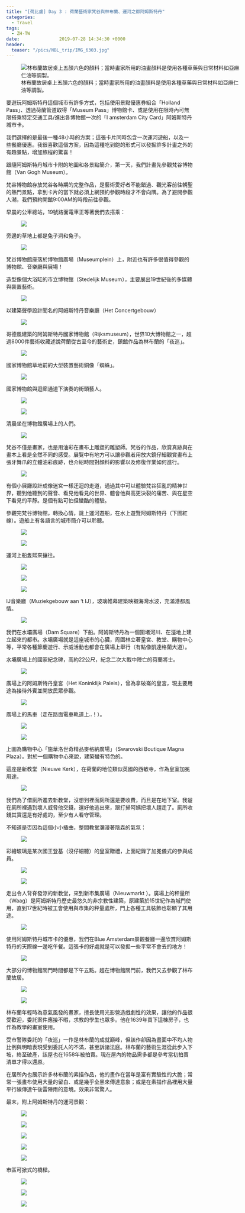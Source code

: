 ```yaml
---
title: "[荷比盧] Day 3 : 荷蘭藝術家梵谷與林布蘭、運河之都阿姆斯特丹"
categories:
  - Travel
tags:
  - ZH-TW
date:               2019-07-28 14:34:30 +0000
header:
  teaser: "/pics/NBL_trip/IMG_6303.jpg"
---
```

<figure style="width: 600px" class="align-center">
<img src="/pics/NBL_trip/IMG_6303.jpg" alt="林布蘭故居桌上五顏六色的顏料；當時畫家所用的油畫顏料是使用各種草藥與日常材料如亞麻仁油等調製。">
<figcaption>林布蘭故居桌上五顏六色的顏料；當時畫家所用的油畫顏料是使用各種草藥與日常材料如亞麻仁油等調製。</figcaption>
</figure>

要遊玩阿姆斯特丹這個城市有許多方式，包括使用景點優惠券組合「Holland Pass」、透過荷蘭管道取得「Museum Pass」博物館卡、或是使用在限時內可無限搭乘特定交通工具/進出各博物館一次的「I amsterdam City Card」阿姆斯特丹城市卡。

我們選擇的是最後一種48小時的方案；這張卡片同時包含一次運河遊船，以及一些餐廳優惠。我很喜歡這個方案，因為這種吃到飽的形式可以發掘許多計畫之外的有趣景點，增加旅程的驚喜！



跟隨阿姆斯特丹城市卡附的地圖和各景點簡介，第一天，我們計畫先參觀梵谷博物館（Van Gogh Museum）。

梵谷博物館存放梵谷各時期的完整作品，是藝術愛好者不能錯過、觀光客前往朝聖的熱門景點，拿到卡片的當下就必須上網預約參觀時段才不會向隅。為了避開參觀人潮，我們預約開館9:00AM的時段前往參觀。

早晨的公車總站，19號路面電車正等著我們去搭乘：
<figure style="width: 600px" class="align-center">
<img src="/pics/NBL_trip/IMG_6221.jpg">
</figure>

旁邊的草地上都是兔子洞和兔子。
<figure style="width: 600px" class="align-center">
<img src="/pics/NBL_trip/2019717_190727_0040.jpg">
</figure>




梵谷博物館座落於博物館廣場（Museumplein）上，附近也有許多很值得參觀的博物館、音樂廳與展場！

造型像個大浴缸的市立博物館（Stedelijk Museum），主要展出19世紀後的多媒體與裝置藝術。
<figure style="width: 600px" class="align-center">
<img src="/pics/NBL_trip/IMG_6225.jpg">
</figure>

以建築聲學設計聞名的阿姆斯特丹音樂廳（Het Concertgebouw）
<figure style="width: 600px" class="align-center">
<img src="/pics/NBL_trip/IMG_6229.jpg">
</figure>

哥德風建築的阿姆斯特丹國家博物館（Rijksmuseum），世界10大博物館之一，超過8000件藝術收藏述說荷蘭從古至今的藝術史，鎮館作品為林布蘭的「夜巡」。
<figure style="width: 600px" class="align-center">
<img src="/pics/NBL_trip/IMG_6222.jpg">
</figure>

國家博物館草地前的大型裝置藝術銅像「蜘蛛」。
<figure style="width: 600px" class="align-center">
<img src="/pics/NBL_trip/IMG_6235.jpg">
</figure>

國家博物館與迴廊通道下演奏的街頭藝人。
<figure style="width: 400px" class="align-center">
<img src="/pics/NBL_trip/Photo-2019-07-17-5-18-40-PM.jpg">
</figure>
<figure style="width: 400px" class="align-center">
<img src="/pics/NBL_trip/IMG_6234.jpg">
</figure>

清晨坐在博物館廣場上的人們。
<figure style="width: 400px" class="align-center">
<img src="/pics/NBL_trip/IMG_6231.jpg">
</figure>

梵谷不僅是畫家，也是用油彩在畫布上雕塑的雕塑師。梵谷的作品，欣賞真跡與在畫本上看是全然不同的感受。展覽中有地方可以讓參觀者用放大鏡仔細觀賞畫布上張牙舞爪的立體油彩痕跡，也介紹時間對顏料的影響以及修復作業如何進行。
<figure style="width: 400px" class="align-center">
<img src="/pics/NBL_trip/2019717_190727_0005.jpg">
</figure>

有個小展廳設計成像迷宮一樣迂迴的走道，通過其中可以體驗梵谷狂亂的精神世界，聽到他聽到的聲音、看見他看見的世界、體會他與高更決裂的痛苦、與在星空下看見的平靜。是個有點可怕但蠻酷的體驗。


參觀完梵谷博物館，轉換心情，跳上運河遊船，在水上遊覽阿姆斯特丹（下圖紅線）。遊船上有各語言的城市簡介可以聆聽。
<figure style="width: 600px" class="align-center">
<img src="/pics/NBL_trip/IMG_6236.jpg">
</figure>
<figure style="width: 400px" class="align-center">
<img src="/pics/NBL_trip/Photo-2019-07-17-5-28-21-PM.jpg">
</figure>


運河上船隻熙來攘往。
<figure style="width: 600px" class="align-center">
<img src="/pics/NBL_trip/IMG_6241.jpg">
</figure>
<figure style="width: 600px" class="align-center">
<img src="/pics/NBL_trip/IMG_6247.jpg">
</figure>
<figure style="width: 600px" class="align-center">
<img src="/pics/NBL_trip/IMG_6249.jpg">
</figure>

IJ音樂廳（Muziekgebouw aan ‘t IJ），玻璃帷幕建築映襯海灣水波，充滿港都風情。
<figure style="width: 600px" class="align-center">
<img src="/pics/NBL_trip/IMG_6253.jpg">
</figure>


我們在水壩廣場（Dam Square）下船。阿姆斯特丹為一個圍堵河川、在溼地上建立起來的都市。水壩廣場就是這座城市的心臟，周圍林立著皇宮、教堂、購物中心等，平常各種節慶遊行、示威活動也都會在廣場上舉行（有點像凱達格蘭大道）。

水壩廣場上的國家紀念碑，高約22公尺，紀念二次大戰中陣亡的荷蘭將士。
<figure style="width: 400px" class="align-center">
<img src="/pics/NBL_trip/IMG_6282.jpg">
</figure>


廣場上的阿姆斯特丹皇宮（Het Koninklijk Paleis），曾為拿破崙的皇宮，現主要用途為接待外賓並開放民眾參觀。
<figure style="width: 600px" class="align-center">
<img src="/pics/NBL_trip/IMG_6280.jpg">
</figure>


廣場上的馬車（走在路面電車軌道上..！）。
<figure style="width: 600px" class="align-center">
<img src="/pics/NBL_trip/IMG_6276.jpg">
</figure>

<figure style="width: 400px" class="align-center">
<img src="/pics/NBL_trip/IMG_6269.jpg">
</figure>
上圖為購物中心「施華洛世奇精品麥格納廣場」（Swarovski Boutique Magna Plaza）。對於一個購物中心來說，建築蠻有特色的。


這座是新教堂（Nieuwe Kerk），在荷蘭的地位類似英國的西敏寺，作為皇室加冕用途。
<figure style="width: 400px" class="align-center">
<img src="/pics/NBL_trip/IMG_6267.jpg">
</figure>


我們為了借廁所進去新教堂，沒想到裡面廁所還是要收費，而且是在地下室。我爸在廁所裡遇到壞人威脅他交錢，還好他逃出來，跟打掃阿姨把壞人趕走了。廁所收錢其實還是有好處的，至少有人看守管理。

不知道是否因為這個小小插曲，整間教堂瀰漫著陰森的氣氛：
<figure style="width: 400px" class="align-center">
<img src="/pics/NBL_trip/IMG_6271.jpg">
</figure>

彩繪玻璃是某次國王登基（沒仔細聽）的皇室贈禮，上面紀錄了加冕儀式的參與成員。
<figure style="width: 400px" class="align-center">
<img src="/pics/NBL_trip/IMG_6272.jpg">
</figure>
<figure style="width: 400px" class="align-center">
<img src="/pics/NBL_trip/IMG_6273.jpg">
</figure>


走出令人背脊發涼的新教堂，來到新市集廣場（Nieuwmarkt ）。廣場上的秤量所（Waag）是阿姆斯特丹歷史最悠久的非宗教性建築，原建築於15世紀作為城門使用，直到17世紀時被工會使用與市集的秤量處所，門上各種工具裝飾也彰顯了其用途。
<figure style="width: 400px" class="align-center">
<img src="/pics/NBL_trip/IMG_6311.jpg">
</figure>


使用阿姆斯特丹城市卡的優惠，我們在Blue Amsterdam景觀餐廳一邊欣賞阿姆斯特丹的天際線一邊吃午餐。這張卡的好處就是可以發掘一些平常不會去的地方！
<figure style="width: 600px" class="align-center">
<img src="/pics/NBL_trip/IMG_6287.jpg">
</figure>

大部分的博物館關門時間都是下午五點。趕在博物館關門前，我們又去參觀了林布蘭故居。
<figure style="width: 400px" class="align-center">
<img src="/pics/NBL_trip/IMG_6301.jpg">
</figure>
<figure style="width: 400px" class="align-center">
<img src="/pics/NBL_trip/IMG_6304.jpg">
</figure>


林布蘭年輕時為意氣風發的畫家，擅長使用光影營造戲劇性的效果，讓他的作品很受歡迎，委託案件應接不暇，求教的學生也眾多。他在1639年買下這棟房子，也作為教學的畫室使用。

受市警隊委託的「夜巡」一作是林布蘭的成就巔峰，但該作卻因為畫面中不均人物比例與明暗表現受到委託人的不滿，甚至訴諸法庭。林布蘭的藝術生涯從此步入下坡，終至破產，該屋也在1658年被拍賣。現在屋內的物品需多都是參考當初拍賣清單才得以還原。

在居所內也展示許多林布蘭的素描作品，他的畫作在當年是富有實驗性的大膽；常常一張畫布使用大量的留白、或是幾乎全黑來傳達意象；或是在素描作品裡用大量平行線傳達午後雷陣雨的意境。效果非常驚人。


最末，附上阿姆斯特丹的運河景觀：
<figure style="width: 600px" class="align-center">
<img src="/pics/NBL_trip/IMG_6307.jpg">
</figure>
<figure style="width: 600px" class="align-center">
<img src="/pics/NBL_trip/IMG_6264.jpg">
</figure>
<figure style="width: 600px" class="align-center">
<img src="/pics/NBL_trip/IMG_6262.jpg">
</figure>
<figure style="width: 600px" class="align-center">
<img src="/pics/NBL_trip/IMG_6299.jpg">
</figure>
<figure style="width: 600px" class="align-center">
<img src="/pics/NBL_trip/IMG_6308.jpg">
</figure>

市區可掀式的橋樑。
<figure style="width: 600px" class="align-center">
<img src="/pics/NBL_trip/IMG_6294.jpg">
</figure>
<figure style="width: 600px" class="align-center">
<img src="/pics/NBL_trip/IMG_6292.jpg">
</figure>
<figure style="width: 600px" class="align-center">
<img src="/pics/NBL_trip/IMG_6291.jpg">
</figure>
